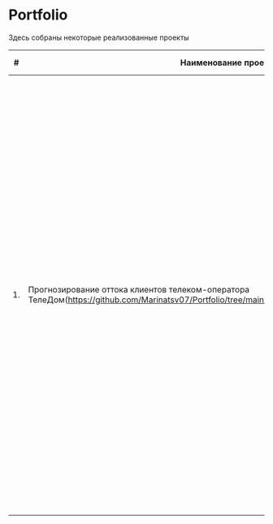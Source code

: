 # Portfolio

Здесь собраны некоторые реализованные проекты

| #    | Наименование проекта                                    | Описание проекта                                                  | Навыки и инструменты                                             | Выводы по проекту                                                                                   |
| ---- | ------------------------------------------------------- | --------------------------------------------------------------- | ---------------------------------------------------------------- | -------------------------------------------------------------------------------------------------- |
| 1.   | Прогнозирование оттока клиентов телеком-оператора ТелеДом(https://github.com/Marinatsv07/Portfolio/tree/main/Classification_of%20_TeleDom%20churn) | Оператор связи «ТелеДом» хочет бороться с оттоком клиентов. Для этого его сотрудники начнут предлагать промокоды и специальные условия всем, кто планирует отказаться от услуг связи. Чтобы заранее находить таких пользователей, «ТелеДому» нужна модель, которая будет предсказывать, разорвёт ли абонент договор. Команда оператора собрала персональные данные о некоторых клиентах, информацию об их тарифах и услугах. Задача — обучить на этих данных модель для прогноза оттока клиентов. | Python, Pandas, NumPy, Matplotlib, Seaborn, Phik, Sklearn, Scipy, CatBoost, LogisticRegression | Обучена модель классификации для прогнозирования оттока клиентов. Метрика ROC_AUC 0.93, что выше целевой 0.85




